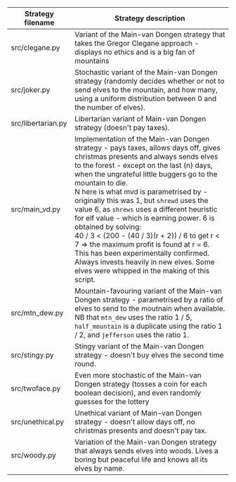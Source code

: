 Strategy filename | Strategy description
---|---
src/clegane.py | Variant of the Main-van Dongen strategy that takes the Gregor Clegane approach - displays no ethics and is a big fan of mountains
src/joker.py | Stochastic variant of the Main-van Dongen strategy (randomly decides whether or not to send elves to the mountain, and how many, using a uniform distribution between 0 and the number of elves).
src/libertarian.py | Libertarian variant of Main-van Dongen strategy (doesn't pay taxes).
src/main\_vd.py | Implementation of the Main-van Dongen strategy - pays taxes, allows days off, gives christmas presents and always sends elves to the forest - except on the last (n) days, when the ungrateful little buggers go to the mountain to die.<br>N here is what mvd is parametrised by - originally this was 1, but `shrewd` uses the value 6, as `shrews` uses a different heuristic for elf value - which is earning power. 6 is obtained by solving:<br>40 / 3 < (200 - (40 / 3)(r + 2)) / 6 to get r < 7 => the maximum profit is found at r = 6. This has been experimentally confirmed.<br>Always invests heavily in new elves.  Some elves were whipped in the making of this script.
src/mtn\_dew.py | Mountain-favouring variant of the Main-van Dongen strategy - parametrised by a ratio of elves to send to the moutnain when available. NB that `mtn_dew` uses the ratio 1 / 5, `half_mountain` is a duplicate using the ratio 1 / 2, and `jefferson` uses the ratio 1.
src/stingy.py | Stingy variant of the Main-van Dongen strategy - doesn't buy elves the second time round.
src/twoface.py | Even more stochastic of the Main-van Dongen strategy (tosses a coin for each boolean decision), and even randomly guesses for the lottery
src/unethical.py | Unethical variant of Main-van Dongen strategy - doesn't allow days off, no christmas presents and doesn't pay tax.
src/woody.py | Variation of the Main-van Dongen strategy that always sends elves into woods. Lives a boring but peaceful life and knows all its elves by name.
